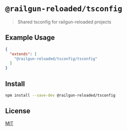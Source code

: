 # `@railgun-reloaded/tsconfig`

> Shared tsconfig for railgun-reloaded projects

## Example Usage

```json
{
  "extends": [
    "@railgun-reloaded/tsconfig/tsconfig"
  ]
}
```

## Install

```sh
npm install --save-dev @railgun-reloaded/tsconfig
```

## License

[MIT](LICENSE)
